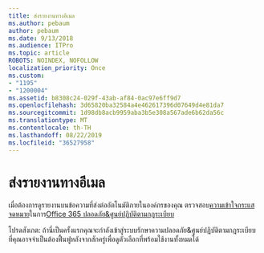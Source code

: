 ```yaml
---
title: ส่งรายงานทางอีเมล
ms.author: pebaum
author: pebaum
ms.date: 9/13/2018
ms.audience: ITPro
ms.topic: article
ROBOTS: NOINDEX, NOFOLLOW
localization_priority: Once
ms.custom:
- "1195"
- "1200004"
ms.assetid: b8308c24-029f-43ab-af84-0ac97e6ff9d7
ms.openlocfilehash: 3d65820ba32584a4e462617396d07649d4e81da7
ms.sourcegitcommit: 1d98db8acb9959aba3b5e308a567ade6b62da56c
ms.translationtype: MT
ms.contentlocale: th-TH
ms.lasthandoff: 08/22/2019
ms.locfileid: "36527958"
---
```

# <a name="email-forwarding-report"></a>ส่งรายงานทางอีเมล

เมื่อต้องการดูรายงานบนข้อความที่ส่งต่ออัตโนมัติภายในองค์กรของคุณ ตรวจสอบ[ความเข้าใจกระแสจดหมาย](https://support.office.com/article/beb6acaa-6016-4d54-ba7e-3d6d035e2b46)ในการ[Office 365 ปลอดภัย&amp;ศูนย์ปฏิบัติตามกฎระเบียบ](https://protection.office.com/#/homepage)
  
โปรดสังเกต: ถ้านี่เป็นครั้งแรกคุณจะกำลังเข้าสู่ระบบรักษาความปลอดภัย&amp;ศูนย์ปฏิบัติตามกฎระเบียบ ที่คุณอาจจำเป็นต้องฟื้นฟูหลังจากสักครู่เพื่อดูตัวเลือกที่พร้อมใช้งานทั้งหมดได้
  